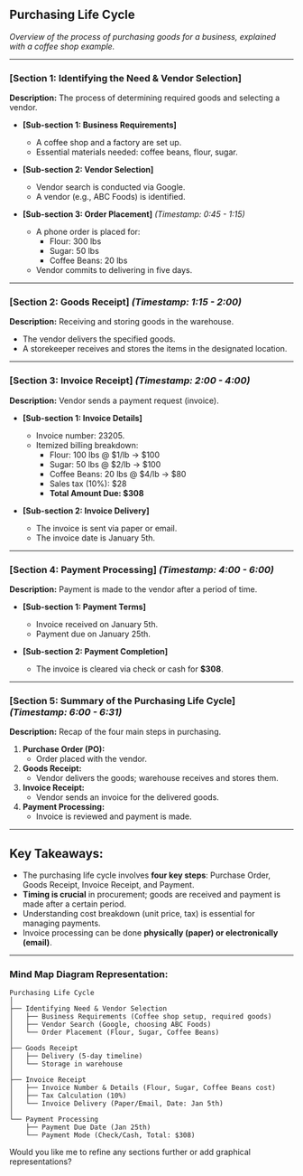  
## **Purchasing Life Cycle**  
*Overview of the process of purchasing goods for a business, explained with a coffee shop example.*

---

### **[Section 1: Identifying the Need & Vendor Selection]**  
**Description:** The process of determining required goods and selecting a vendor.  

- **[Sub-section 1: Business Requirements]**  
  - A coffee shop and a factory are set up.  
  - Essential materials needed: coffee beans, flour, sugar.  

- **[Sub-section 2: Vendor Selection]**  
  - Vendor search is conducted via Google.  
  - A vendor (e.g., ABC Foods) is identified.  

- **[Sub-section 3: Order Placement]** *(Timestamp: 0:45 - 1:15)*  
  - A phone order is placed for:  
    - Flour: 300 lbs  
    - Sugar: 50 lbs  
    - Coffee Beans: 20 lbs  
  - Vendor commits to delivering in five days.  

---

### **[Section 2: Goods Receipt]** *(Timestamp: 1:15 - 2:00)*  
**Description:** Receiving and storing goods in the warehouse.  

- The vendor delivers the specified goods.  
- A storekeeper receives and stores the items in the designated location.  

---

### **[Section 3: Invoice Receipt]** *(Timestamp: 2:00 - 4:00)*  
**Description:** Vendor sends a payment request (invoice).  

- **[Sub-section 1: Invoice Details]**  
  - Invoice number: 23205.  
  - Itemized billing breakdown:  
    - Flour: 100 lbs @ $1/lb → $100  
    - Sugar: 50 lbs @ $2/lb → $100  
    - Coffee Beans: 20 lbs @ $4/lb → $80  
    - Sales tax (10%): $28  
    - **Total Amount Due: $308**  

- **[Sub-section 2: Invoice Delivery]**  
  - The invoice is sent via paper or email.  
  - The invoice date is January 5th.  

---

### **[Section 4: Payment Processing]** *(Timestamp: 4:00 - 6:00)*  
**Description:** Payment is made to the vendor after a period of time.  

- **[Sub-section 1: Payment Terms]**  
  - Invoice received on January 5th.  
  - Payment due on January 25th.  

- **[Sub-section 2: Payment Completion]**  
  - The invoice is cleared via check or cash for **$308**.  

---

### **[Section 5: Summary of the Purchasing Life Cycle]** *(Timestamp: 6:00 - 6:31)*  
**Description:** Recap of the four main steps in purchasing.  

1. **Purchase Order (PO):**  
   - Order placed with the vendor.  
2. **Goods Receipt:**  
   - Vendor delivers the goods; warehouse receives and stores them.  
3. **Invoice Receipt:**  
   - Vendor sends an invoice for the delivered goods.  
4. **Payment Processing:**  
   - Invoice is reviewed and payment is made.  

---

## **Key Takeaways:**  
- The purchasing life cycle involves **four key steps**: Purchase Order, Goods Receipt, Invoice Receipt, and Payment.  
- **Timing is crucial** in procurement; goods are received and payment is made after a certain period.  
- Understanding cost breakdown (unit price, tax) is essential for managing payments.  
- Invoice processing can be done **physically (paper) or electronically (email)**.  

---

### **Mind Map Diagram Representation:**  
```
Purchasing Life Cycle  
│  
├── Identifying Need & Vendor Selection  
│   ├── Business Requirements (Coffee shop setup, required goods)  
│   ├── Vendor Search (Google, choosing ABC Foods)  
│   └── Order Placement (Flour, Sugar, Coffee Beans)  
│  
├── Goods Receipt  
│   ├── Delivery (5-day timeline)  
│   └── Storage in warehouse  
│  
├── Invoice Receipt  
│   ├── Invoice Number & Details (Flour, Sugar, Coffee Beans cost)  
│   ├── Tax Calculation (10%)  
│   └── Invoice Delivery (Paper/Email, Date: Jan 5th)  
│  
└── Payment Processing  
    ├── Payment Due Date (Jan 25th)  
    └── Payment Mode (Check/Cash, Total: $308)  
```

Would you like me to refine any sections further or add graphical representations?